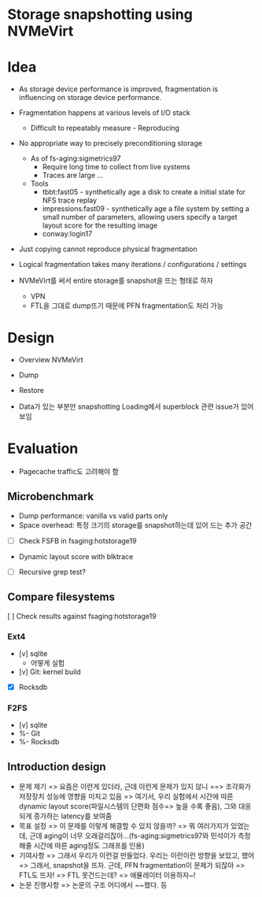 Storage snapshotting using NVMeVirt
===================================

# Idea
- As storage device performance is improved, fragmentation is influencing on storage device performance.
- Fragmentation happens at various levels of I/O stack
  - Difficult to repeatably measure - Reproducing
- No appropriate way to precisely preconditioning storage
  - As of fs-aging:sigmetrics97
    - Require long time to collect from live systems
    - Traces are large ...
  - Tools
    - tbbt:fast05 - synthetically age a disk to create a initial state for NFS trace replay
    - impressions:fast09 - synthetically age a file system by setting a small number of parameters, allowing users specify a target layout score for the resulting image
    - conway:login17

- Just copying cannot reproduce physical fragmentation

- Logical fragmentation takes many iterations / configurations / settings

- NVMeVirt를 써서 entire storage를 snapshot을 뜨는 형태로 하자
  - VPN
  - FTL을 그대로 dump뜨기 때문에 PFN fragmentation도 처리 가능


# Design
- Overview NVMeVirt

- Dump

- Restore

- Data가 있는 부분만 snapshotting
  Loading에서 superblock 관련 issue가 있어보임


# Evaluation
- Pagecache traffic도 고려해야 함


## Microbenchmark
  - Dump performance: vanilla vs valid parts only
  - Space overhead: 특정 크기의 storage를 snapshot하는데 있어 드는 추가 공간
  - [ ] Check FSFB in fsaging:hotstorage19
  - Dynamic layout score with blktrace
  - [ ] Recursive grep test?

## Compare filesystems
[ ] Check results against fsaging:hotstorage19
### Ext4
  - [v] sqlite
    - 어떻게 실험
  - [v] Git: kernel build

  - [X] Rocksdb

### F2FS
  - [v] sqlite
  - %- Git
  - %- Rocksdb

## Introduction design
- 문제 제기 => 요즘은 이런게 있더라, 근데 이런게 문제가 있지 않니 ==> 조각화가 저장장치 성능에 영향을 미치고 있음 => 여기서, 우리 실험에서 시간에 따른 dynamic layout score(파일시스템의 단편화 점수=> 높을 수록 좋음), 그와 대응되게 증가하는 latency를 보여줌
- 목표 설정 => 이 문제를 이렇게 해결할 수 있지 않을까? => 뭐 여러가지가 있었는데, 근데 aging이 너무 오래걸리잖아...(fs-aging:sigmetrics97와 민석이가 측정해줄 시간에 따른 aging정도 그래프를 인용)
- 기여사항 =>  그래서 우리가 이런걸 만들었다. 우리는 이런이런 방향을 보았고, 했어 => 그래서, snapshot을 뜨자. 근데, PFN fragmentation이 문제가 되잖아 => FTL도 뜨자! => FTL 못건드는데? => 애뮬레이터 이용하자~! 
- 논문 진행사항 => 논문의 구조 어디에서 ~~했다. 등